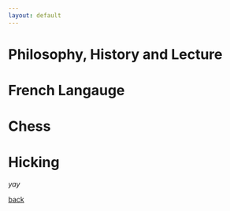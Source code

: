 ```yaml
---
layout: default
---
```



# Philosophy, History and Lecture
# French Langauge
# Chess
# Hicking

_yay_

[back](./)
